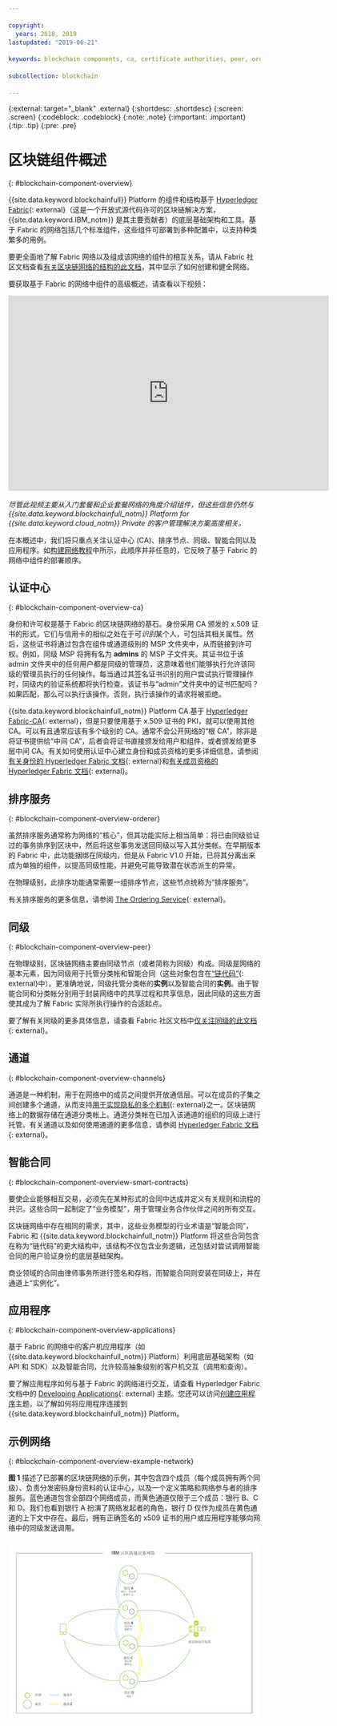 ```yaml
---

copyright:
  years: 2018, 2019
lastupdated: "2019-06-21"

keywords: blockchain components, ca, certificate authorities, peer, ordering service, orderer, channel, smart contract, applications

subcollection: blockchain

---
```


{:external: target="_blank" .external}
{:shortdesc: .shortdesc}
{:screen: .screen}
{:codeblock: .codeblock}
{:note: .note}
{:important: .important}
{:tip: .tip}
{:pre: .pre}

# 区块链组件概述
{: #blockchain-component-overview}

{{site.data.keyword.blockchainfull}} Platform 的组件和结构基于 [Hyperledger Fabric](https://hyperledger-fabric.readthedocs.io/en/release-1.4/){: external}（这是一个开放式源代码许可的区块链解决方案，{{site.data.keyword.IBM_notm}} 是其主要贡献者）的底层基础架构和工具。基于 Fabric 的网络包括几个标准组件，这些组件可部署到多种配置中，以支持种类繁多的用例。

要更全面地了解 Fabric 网络以及组成该网络的组件的相互关系，请从 Fabric 社区文档查看[有关区块链网络的结构的此文档](https://hyperledger-fabric.readthedocs.io/en/release-1.4/network/network.html)，其中显示了如何创建和健全网络。

要获取基于 Fabric 的网络中组件的高级概述，请查看以下视频：

<iframe class="embed-responsive-item" id="youtubeplayer" title="入门套餐视频" type="text/html" width="640" height="390" src="https://www.youtube.com/embed/sJaT2L99BUo" frameborder="0" webkitallowfullscreen mozallowfullscreen allowfullscreen> </iframe>

*尽管此视频主要从入门套餐和企业套餐网络的角度介绍组件，但这些信息仍然与 {{site.data.keyword.blockchainfull_notm}} Platform for {{site.data.keyword.cloud_notm}} Private 的客户管理解决方案高度相关。*

在本概述中，我们将只重点关注认证中心 (CA)、排序节点、同级、智能合同以及应用程序。如[构建网络教程](/docs/services/blockchain/howto?topic=blockchain-ibp-console-build-network#ibp-console-build-network)中所示，此顺序并非任意的，它反映了基于 Fabric 的网络中组件的部署顺序。

## 认证中心
{: #blockchain-component-overview-ca}

身份和许可权是基于 Fabric 的区块链网络的基石。身份采用 CA 颁发的 x.509 证书的形式，它们与信用卡的相似之处在于可*识别*某个人，可包括其相关属性。然后，这些证书将通过包含在组件或通道级别的 MSP 文件夹中，从而链接到许可权。例如，同级 MSP 将拥有名为 **admins** 的 MSP 子文件夹。其证书位于该 admin 文件夹中的任何用户都是同级的管理员，这意味着他们能够执行允许该同级的管理员执行的任何操作。每当通过其签名证书识别的用户尝试执行管理操作时，同级内的验证系统都将执行检查。该证书与“admin”文件夹中的证书匹配吗？如果匹配，那么可以执行该操作。否则，执行该操作的请求将被拒绝。

{{site.data.keyword.blockchainfull_notm}} Platform CA 基于 [Hyperledger Fabric-CA](https://hyperledger-fabric-ca.readthedocs.io/en/release-1.4/){: external}，但是只要使用基于 x.509 证书的 PKI，就可以使用其他 CA。可以有且通常应该有多个级别的 CA。通常不会公开网络的“根 CA”，除非是将证书提供给“中间 CA”，后者会将证书直接颁发给用户和组件，或者颁发给更多层中间 CA。有关如何使用认证中心建立身份和成员资格的更多详细信息，请参阅[有关身份的 Hyperledger Fabric 文档](https://hyperledger-fabric.readthedocs.io/en/release-1.4/identity/identity.html){: external}和[有关成员资格的 Hyperledger Fabric 文档](https://hyperledger-fabric.readthedocs.io/en/release-1.4/membership/membership.html){: external}。

## 排序服务
{: #blockchain-component-overview-orderer}

虽然排序服务通常称为网络的“核心”，但其功能实际上相当简单：将已由同级验证过的事务排序到区块中，然后将这些事务发送回同级以写入其分类帐。在早期版本的 Fabric 中，此功能捆绑在同级内，但是从 Fabric V1.0 开始，已将其分离出来成为单独的组件，以提高同级性能，并避免可能导致潜在状态派生的异常。

在物理级别，此排序功能通常需要一组排序节点，这些节点统称为“排序服务”。

有关排序服务的更多信息，请参阅 [The Ordering Service](https://hyperledger-fabric.readthedocs.io/en/release-1.4/orderer/ordering_service.html){: external}。

## 同级
{: #blockchain-component-overview-peer}

在物理级别，区块链网络主要由同级节点（或者简称为同级）构成。同级是网络的基本元素，因为同级用于托管分类帐和智能合同（这些对象包含在[“链代码”](https://hyperledger-fabric.readthedocs.io/en/release-1.4/developapps/chaincodenamespace.html){: external}中）。更准确地说，同级托管分类帐的**实例**以及智能合同的**实例**。由于智能合同和分类帐分别用于封装网络中的共享过程和共享信息，因此同级的这些方面使其成为了解 Fabric 实际所执行操作的合适起点。

要了解有关同级的更多具体信息，请查看 Fabric 社区文档中[仅关注同级的此文档](https://hyperledger-fabric.readthedocs.io/en/release-1.4/peers/peers.html){: external}。

## 通道
{: #blockchain-component-overview-channels}

通道是一种机制，用于在网络中的成员之间提供开放通信层。可以在成员的子集之间创建多个通道，从而支持[用于实现隐私的多个机制](https://developer.ibm.com/tutorials/cl-blockchain-private-confidential-transactions-hyperledger-fabric-zero-knowledge-proof/){: external}之一。区块链网络上的数据存储在通道分类帐上。通道分类帐在已加入该通道的组织的同级上进行托管。有关通道以及如何使用通道的更多信息，请参阅 [Hyperledger Fabric 文档](https://hyperledger-fabric.readthedocs.io/en/release-1.4/channels.html){: external}。

## 智能合同
{: #blockchain-component-overview-smart-contracts}

要使企业能够相互交易，必须先在某种形式的合同中达成并定义有关规则和流程的共识。这些合同一起制定了“业务模型”，用于管理业务合作伙伴之间的所有交互。

区块链网络中存在相同的需求，其中，这些业务模型的行业术语是“智能合同”，Fabric 和 {{site.data.keyword.blockchainfull_notm}} Platform 将这些合同包含在称为“链代码”的更大结构中，该结构不仅包含业务逻辑，还包括对尝试调用智能合同的用户验证身份的底层基础架构。

商业领域的合同由律师事务所进行签名和存档，而智能合同则安装在同级上，并在通道上“实例化”。

## 应用程序
{: #blockchain-component-overview-applications}

基于 Fabric 的网络中的客户机应用程序（如 {{site.data.keyword.blockchainfull_notm}} Platform）利用底层基础架构（如 API 和 SDK）以及智能合同，允许较高抽象级别的客户机交互（调用和查询）。

要了解应用程序如何与基于 Fabric 的网络进行交互，请查看 Hyperledger Fabric 文档中的 [Developing Applications](https://hyperledger-fabric.readthedocs.io/en/release-1.4/developapps/developing_applications.html){: external} 主题。您还可以访问[创建应用程序](/docs/services/blockchain/howto?topic=blockchain-ibp-console-app#ibp-console-app)主题，以了解如何将应用程序连接到 {{site.data.keyword.blockchainfull_notm}} Platform。

## 示例网络
{: #blockchain-component-overview-example-network}

**图 1** 描述了已部署的区块链网络的示例，其中包含四个成员（每个成员拥有两个同级）、负责分发密码身份资料的认证中心，以及一个定义策略和网络参与者的排序服务。蓝色通道包含全部四个网络成员，而黄色通道仅限于三个成员：银行 B、C 和 D。我们也看到银行 A 扮演了网络发起者的角色，银行 D 仅作为成员在黄色通道的上下文中存在。最后，拥有正确签名的 x509 证书的用户或应用程序能够向网络中的同级发送调用。

![区块链网络](images/blockchain_network_2-01.png "示例区块链网络")
